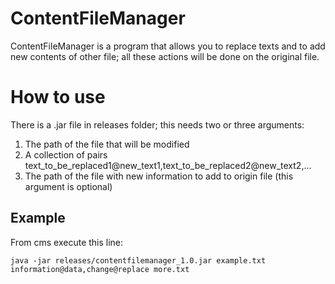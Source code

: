 # ContentFileManager
ContentFileManager is a program that allows you to replace texts and to add new contents of other file; all these actions will be done on the original file.

# How to use

There is a .jar file in releases folder; this needs two or three arguments:

1. The path of the file that will be modified
2. A collection of pairs text_to_be_replaced1@new_text1,text_to_be_replaced2@new_text2,...
3. The path of the file with new information to add to origin file (this argument is optional)

## Example
From cms execute this line:
```
java -jar releases/contentfilemanager_1.0.jar example.txt  information@data,change@replace more.txt
```
